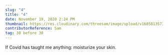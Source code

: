 ```yaml
---
slug: "4"
title: "4"
date: November 19, 2020 2:24 PM
thumbnail: https://res.cloudinary.com/threesam/image/upload/v1605813573/803391D0-5EA6-4446-B61E-59CA65AB0D36_za1ln1.jpg
contributorReference: Sam
tag: 30 before 30
---
```

If Covid has taught me anything: moisturize your skin.
